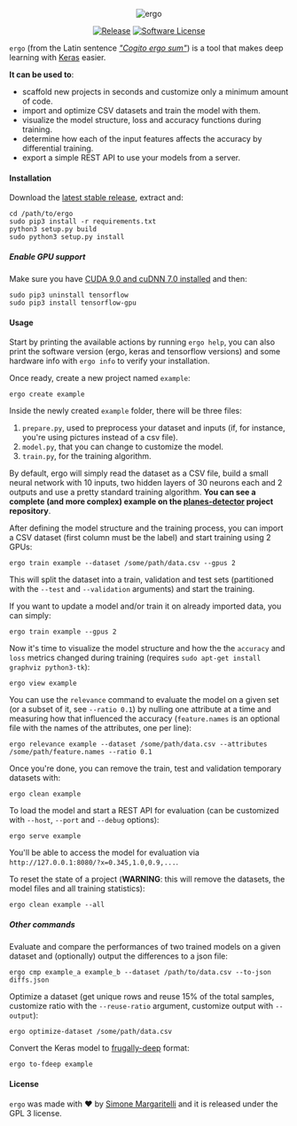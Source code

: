 <p align="center">
  <img alt="ergo" src="https://i.imgur.com/EO9PdNp.jpg"/>
  <p align="center">
    <a href="https://github.com/evilsocket/ergo/releases/latest"><img alt="Release" src="https://img.shields.io/github/release/evilsocket/ergo.svg?style=flat-square"></a>
    <a href="https://github.com/evilsocket/ergo/blob/master/LICENSE.md"><img alt="Software License" src="https://img.shields.io/badge/license-GPL3-brightgreen.svg?style=flat-square"></a>
  </p>
</p>


`ergo` (from the Latin sentence *["Cogito ergo sum"](https://en.wikipedia.org/wiki/Cogito,_ergo_sum)*) is a tool that makes deep learning with [Keras](https://keras.io/) easier. 

**It can be used to**: 

* scaffold new projects in seconds and customize only a minimum amount of code.
* import and optimize CSV datasets and train the model with them.
* visualize the model structure, loss and accuracy functions during training.
* determine how each of the input features affects the accuracy by differential training.
* export a simple REST API to use your models from a server.

#### Installation

Download the [latest stable release](https://github.com/evilsocket/ergo/releases), extract and:

    cd /path/to/ergo
    sudo pip3 install -r requirements.txt
    python3 setup.py build
    sudo python3 setup.py install

##### Enable GPU support

Make sure you have [CUDA 9.0 and cuDNN 7.0 installed](https://medium.com/@zhanwenchen/install-cuda-and-cudnn-for-tensorflow-gpu-on-ubuntu-79306e4ac04e) and then:

    sudo pip3 uninstall tensorflow
    sudo pip3 install tensorflow-gpu

#### Usage

Start by printing the available actions by running `ergo help`, you can also print the software version (ergo, keras 
and tensorflow versions) and some hardware info with `ergo info` to verify your installation. 

Once ready, create a new project named `example`:

    ergo create example

Inside the newly created `example` folder, there will be three files: 

1. `prepare.py`, used to preprocess your dataset and inputs (if, for instance, you're using pictures instead of a csv file).
2. `model.py`, that you can change to customize the model.
3. `train.py`, for the training algorithm.

By default, ergo will simply read the dataset as a CSV file, build a small neural network with 10 inputs, two hidden layers of 30 neurons 
each and 2 outputs and use a pretty standard training algorithm. **You can see a complete (and more complex) example on the [planes-detector](https://github.com/evilsocket/ergo-planes-detector) 
project repository**.

After defining the model structure and the training process, you can import a CSV dataset (first column must be the label) and start training using 2 GPUs:

    ergo train example --dataset /some/path/data.csv --gpus 2

This will split the dataset into a train, validation and test sets (partitioned with the `--test` and `--validation` arguments) and start the training.

If you want to update a model and/or train it on already imported data, you can simply:

    ergo train example --gpus 2

Now it's time to visualize the model structure and how the the `accuracy` and `loss` metrics changed during training (requires `sudo apt-get install graphviz python3-tk`):
    
    ergo view example

You can use the `relevance` command to evaluate the model on a given set (or a subset of it, see `--ratio 0.1`) by nulling one attribute at a time and measuring how that influenced the accuracy (`feature.names` is an optional file with the names of the attributes, one per line):

    ergo relevance example --dataset /some/path/data.csv --attributes /some/path/feature.names --ratio 0.1

Once you're done, you can remove the train, test and validation temporary datasets with:

    ergo clean example

To load the model and start a REST API for evaluation (can be customized with `--host`, `--port` and `--debug` options): 

    ergo serve example

You'll be able to access the model for evaluation via `http://127.0.0.1:8080/?x=0.345,1.0,0.9,...`.

To reset the state of a project (**WARNING**: this will remove the datasets, the model files and all training statistics):

    ergo clean example --all

##### Other commands

Evaluate and compare the performances of two trained models on a given dataset and (optionally) output the differences to a json file:

    ergo cmp example_a example_b --dataset /path/to/data.csv --to-json diffs.json

Optimize a dataset (get unique rows and reuse 15% of the total samples, customize ratio with the `--reuse-ratio` argument, customize output with `--output`):

    ergo optimize-dataset /some/path/data.csv

Convert the Keras model to [frugally-deep](https://github.com/Dobiasd/frugally-deep) format:

    ergo to-fdeep example

#### License

`ergo` was made with ♥  by [Simone Margaritelli](https://www.evilsocket.net/) and it is released under the GPL 3 license.

